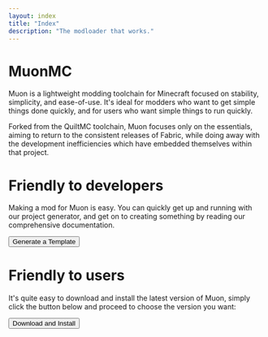 ```yaml
---
layout: index
title: "Index"
description: "The modloader that works."
---
```


# MuonMC

Muon is a lightweight modding toolchain for Minecraft focused on stability, simplicity, and ease-of-use. It's ideal for modders who want to get simple things done quickly, and for users who want simple things to run quickly.

Forked from the QuiltMC toolchain, Muon focuses only on the essentials, aiming to return to the consistent releases of Fabric, while doing away with the development inefficiencies which have embedded themselves within that project.

# Friendly to developers

Making a mod for Muon is easy. You can quickly get up and running with our project generator, and get on to creating something by reading our comprehensive documentation.

<a href="/develop.html">
    <button class="button-template">Generate a Template</button>
</a>

# Friendly to users

It's quite easy to download and install the latest version of Muon, simply click the button below and proceed to choose the version you want:

<a href="/download.html">
    <button class="button-template">Download and Install</button>
</a>